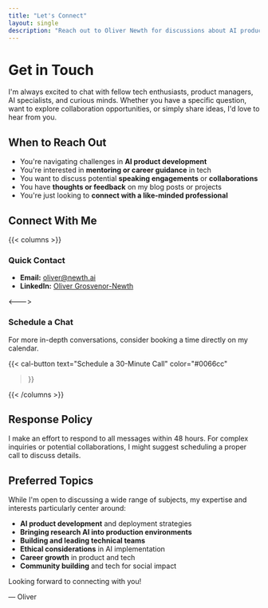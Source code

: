 ```yaml
---
title: "Let's Connect"
layout: single
description: "Reach out to Oliver Newth for discussions about AI product management, tech innovation, or potential collaborations."
---
```


# Get in Touch

I'm always excited to chat with fellow tech enthusiasts, product managers, AI specialists, and curious minds. Whether you have a specific question, want to explore collaboration opportunities, or simply share ideas, I'd love to hear from you.

## When to Reach Out

- You're navigating challenges in **AI product development**
- You're interested in **mentoring or career guidance** in tech
- You want to discuss potential **speaking engagements** or **collaborations**
- You have **thoughts or feedback** on my blog posts or projects
- You're just looking to **connect with a like-minded professional**

## Connect With Me

{{< columns >}}

### Quick Contact
- **Email:** oliver@newth.ai
- **LinkedIn:** [Oliver Grosvenor-Newth](https://linkedin.com/in/newth)

<--->

### Schedule a Chat
For more in-depth conversations, consider booking a time directly on my calendar.

{{< cal-button 
    text="Schedule a 30-Minute Call" 
    color="#0066cc"
>}}

{{< /columns >}}

## Response Policy

I make an effort to respond to all messages within 48 hours. For complex inquiries or potential collaborations, I might suggest scheduling a proper call to discuss details.

## Preferred Topics

While I'm open to discussing a wide range of subjects, my expertise and interests particularly center around:

- **AI product development** and deployment strategies
- **Bringing research AI into production environments**
- **Building and leading technical teams**
- **Ethical considerations** in AI implementation
- **Career growth** in product and tech
- **Community building** and tech for social impact

Looking forward to connecting with you!

— Oliver
